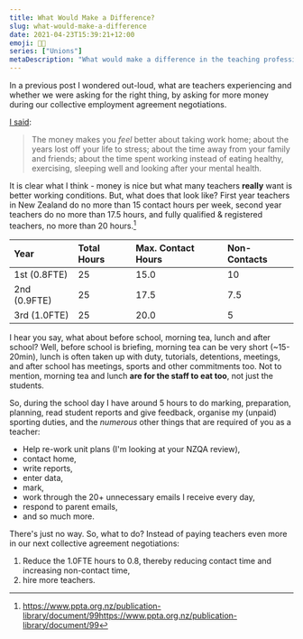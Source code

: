 ```yaml
---
title: What Would Make a Difference?
slug: what-would-make-a-difference
date: 2021-04-23T15:39:21+12:00
emoji: 🧑‍🏫
series: ["Unions"]
metaDescription: "What would make a difference in the teaching profession, if not more money?"
---
```


In a previous post I wondered out-loud, what are teachers experiencing and whether we were asking for the right thing, by asking for more money during our collective employment agreement negotiations.

[I said](/posts/teaching-pay-and-what-matters/):

> The money makes you _feel_ better about taking work home; about the years lost off your life to stress; about the time away from your family and friends; about the time spent working instead of eating healthy, exercising, sleeping well and looking after your mental health.

It is clear what I think - money is nice but what many teachers __really__ want is better working conditions. But, what does that look like? First year teachers in New Zealand do no more than 15 contact hours per week, second year teachers do no more than 17.5 hours, and fully qualified & registered teachers, no more than 20 hours.[^1]

[^1]: https://www.ppta.org.nz/publication-library/document/99https://www.ppta.org.nz/publication-library/document/99

| Year         | Total Hours | Max. Contact Hours | Non-Contacts |
|:-------------|:------------|:-------------------|:-------------|
| 1st (0.8FTE) | 25          | 15.0               | 10           |
| 2nd (0.9FTE) | 25          | 17.5               | 7.5          |
| 3rd (1.0FTE) | 25          | 20.0               | 5            |

I hear you say, what about before school, morning tea, lunch and after school? Well, before school is briefing, morning tea can be very short (~15-20min), lunch is often taken up with duty, tutorials, detentions, meetings, and after school has meetings, sports and other commitments too. Not to mention, morning tea and lunch __are for the staff to eat too__, not just the students.

So, during the school day I have around 5 hours to do marking, preparation, planning, read student reports and give feedback, organise my (unpaid) sporting duties, and the _numerous_ other things that are required of you as a teacher:

- Help re-work unit plans (I'm looking at your NZQA review),
- contact home,
- write reports,
- enter data,
- mark,
- work through the 20+ unnecessary emails I receive every day,
- respond to parent emails,
- and so much more.

There's just no way. So, what to do? Instead of paying teachers even more in our next collective agreement negotiations:

1. Reduce the 1.0FTE hours to 0.8, thereby reducing contact time and increasing non-contact time,
2. hire more teachers.
